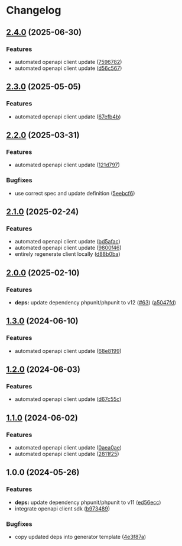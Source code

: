 # Changelog

## [2.4.0](https://github.com/gopad/gopad-php/compare/v2.3.0...v2.4.0) (2025-06-30)


### Features

* automated openapi client update ([7596782](https://github.com/gopad/gopad-php/commit/75967824fb463398120659ac8e706c97150fc2a7))
* automated openapi client update ([d56c567](https://github.com/gopad/gopad-php/commit/d56c567bab12ec9a5c5770b3b1ddcb30a7c5354e))

## [2.3.0](https://github.com/gopad/gopad-php/compare/v2.2.0...v2.3.0) (2025-05-05)


### Features

* automated openapi client update ([67efb4b](https://github.com/gopad/gopad-php/commit/67efb4b554f19d82673a578737a6f2db08975cf0))

## [2.2.0](https://github.com/gopad/gopad-php/compare/v2.1.0...v2.2.0) (2025-03-31)


### Features

* automated openapi client update ([121d797](https://github.com/gopad/gopad-php/commit/121d797950c844e29482e18436d9e22c5680671c))


### Bugfixes

* use correct spec and update definition ([5eebcf6](https://github.com/gopad/gopad-php/commit/5eebcf66e616965e191331e262fef3fb088cad00))

## [2.1.0](https://github.com/gopad/gopad-php/compare/v2.0.0...v2.1.0) (2025-02-24)


### Features

* automated openapi client update ([bd5afac](https://github.com/gopad/gopad-php/commit/bd5afac66eee6bf725bca26f4a0a338b0e0b6162))
* automated openapi client update ([9800f46](https://github.com/gopad/gopad-php/commit/9800f46c6679fc3d2f623fee7c640aa0cf8563c8))
* entirely regenerate client locally ([d88b0ba](https://github.com/gopad/gopad-php/commit/d88b0ba9d4780fcb2b8b5071dcf5fa32c9db6ef9))

## [2.0.0](https://github.com/gopad/gopad-php/compare/v1.3.0...v2.0.0) (2025-02-10)


### Features

* **deps:** update dependency phpunit/phpunit to v12 ([#63](https://github.com/gopad/gopad-php/issues/63)) ([a5047fd](https://github.com/gopad/gopad-php/commit/a5047fda0af802a60c95e51d40fb0a6c27c18b01))

## [1.3.0](https://github.com/gopad/gopad-php/compare/v1.2.0...v1.3.0) (2024-06-10)


### Features

* automated openapi client update ([68e8199](https://github.com/gopad/gopad-php/commit/68e81990e97789c4e94daebeb0c966c63b52dfd6))

## [1.2.0](https://github.com/gopad/gopad-php/compare/v1.1.0...v1.2.0) (2024-06-03)


### Features

* automated openapi client update ([d67c55c](https://github.com/gopad/gopad-php/commit/d67c55cbcea323df21a416b87a1261d53c4d384e))

## [1.1.0](https://github.com/gopad/gopad-php/compare/v1.0.0...v1.1.0) (2024-06-02)


### Features

* automated openapi client update ([0aea0ae](https://github.com/gopad/gopad-php/commit/0aea0ae1f3f403bf127b463c95ba112f721d2a55))
* automated openapi client update ([2811f25](https://github.com/gopad/gopad-php/commit/2811f254e413b22b629d5db5c7e3939228dd3d80))

## 1.0.0 (2024-05-26)


### Features

* **deps:** update dependency phpunit/phpunit to v11 ([ed56ecc](https://github.com/gopad/gopad-php/commit/ed56ecccd4d950c3d1cc281028329e88de582bfb))
* integrate openapi client sdk ([b973489](https://github.com/gopad/gopad-php/commit/b97348999016df6283717fc530c92c6eccba978f))


### Bugfixes

* copy updated deps into generator template ([4e3f87a](https://github.com/gopad/gopad-php/commit/4e3f87ac4273b1b3a10bad4ff6cb0c9a21ff80c5))
